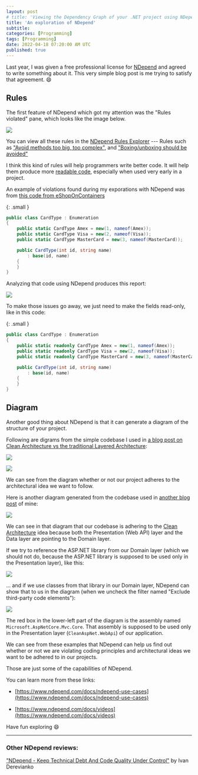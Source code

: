 ```yaml
---
layout: post
# title: 'Viewing the Dependency Graph of your .NET project using NDepend'
title: 'An exploration of NDepend'
subtitle: 
categories: [Programming]
tags: [Programming]
date: 2022-04-18 07:20:00 AM UTC
published: true
---
```


<!-- May 24, 2021  Philippine Time - started -->
<!-- April 18, 2022 3:20 PM Philippine Time - finished-->

Last year, I was given a free professional license for [NDepend](https://www.ndepend.com/) and agreed to write something about it. This very simple blog post is me trying to satisfy that agreement. :smile:

## Rules

The first feature of NDepend which got my attention was the "Rules violated" pane, which looks like the image below.

![](/images/2021/2021-11-07-ndepend-all-issues-pane.png)

You can view all these rules in the [NDepend Rules Explorer](https://www.ndepend.com/default-rules/NDepend-Rules-Explorer.html) --- Rules such as ["Avoid methods too big, too complex"](https://www.ndepend.com/default-rules/NDepend-Rules-Explorer.html?ruleid=ND1003#!), and ["Boxing/unboxing should be avoided"](https://www.ndepend.com/default-rules/NDepend-Rules-Explorer.html?ruleid=ND1314#!)

I think this kind of rules will help programmers write better code. It will help them produce more [readable code](2021/09/01/guidelines-and-resources-on-writing-clean-code), especially when used very early in a project.

An example of violations found during my exporations with NDepend was from [this code from eShopOnContainers](https://docs.microsoft.com/en-us/dotnet/architecture/microservices/microservice-ddd-cqrs-patterns/enumeration-classes-over-enum-types)

{: .small }
``` csharp
public class CardType : Enumeration
{
    public static CardType Amex = new(1, nameof(Amex));
    public static CardType Visa = new(2, nameof(Visa));
    public static CardType MasterCard = new(3, nameof(MasterCard));

    public CardType(int id, string name)
        : base(id, name)
    {
    }
}
```

Analyzing that code using NDepend produces this report:

![](/images/2021/2021-11-07-ndepend-violation-CardType-Enumeration.png)

<!-- 
Fields should not be declared as private
Avoid non-readonly static fields
Avoid static fields with a mutable field type
 -->


To make those issues go away, we just need to make the fields read-only, like in this code:

{: .small }
``` csharp
public class CardType : Enumeration
{
    public static readonly CardType Amex = new(1, nameof(Amex));
    public static readonly CardType Visa = new(2, nameof(Visa));
    public static readonly CardType MasterCard = new(3, nameof(MasterCard));

    public CardType(int id, string name)
        : base(id, name)
    {
    }
}
```

<!-- 
I do not know what the other implications of those changes are.

Also, you might not be able to do those changes in your project. But that is okay. We have to remember that because these tools do not think like us humans do, they sometimes produce false warnings --- warnings or suggested fixes that do not apply in a specific situation in our project --- and we have to learn to be wise when to heed the tool's advice and when not to. Because you know, robots cannot fix all of our problems for us :). They will be a big help to us. For example, with their help, we can have lots of food without spending most of our time producing food. But they cannot fix everything. But that is actually good for us, because that could eliminate our [fear of being ruled by them](https://www.youtube.com/watch?v=z0HsPBKfhoI&ab_channel=TED). That will give us the comfort that they are not going to rule the world anytime soon (even, they are not going to rule the world anytime forever?! Yaeey!)
 -->



## Diagram

Another good thing about NDepend is that it can generate a diagram of the structure of your project.

Following are digrams from the simple codebase I used in [a blog post on Clean Architecture vs the traditional Layered Architecture](/2021/09/12/hello-world-layered-vs-clean-architecture/):

![](/images/2021/2021-11-07-ndepend-clean-architecture-dependency-graph.png)

![](/images/2021/2021-11-07-ndepend-layered-architecture-dependency-graph.png)

We can see from the diagram whether or not our project adheres to the architectural idea we want to follow.


Here is another diagram generated from the codebase used in [another blog post](/2021/05/30/clean-architecture-of-uncle-bob-martin-in-aspnet-mvc-web-api/) of mine:

![](/images/2021/2021-11-07-ndepend-clean-aspnet-dependency-graph.png)

We can see in that diagram that our codebase is adhering to the [Clean Architecture](http://blog.cleancoder.com/uncle-bob/2016/01/04/ALittleArchitecture.html) idea because both the Presentation (Web API) layer and the Data layer are pointing to the Domain layer.

If we try to reference the ASP.NET library from our Domain layer (which we should not do, because the ASP.NET library is supposed to be used only in the Presentation layer), like this: 

![](/images/2021/2021-11-07-ndepend-referencing-aspnet-core-in-domain-layer.png)

... and if we use classes from that library in our Domain layer, NDepend can show that to us in the diagram (when we uncheck the filter named "Exclude third-party code elements"):

![](/images/2021/2021-11-07-ndepend-graph-of-referencing-aspnet-core-in-domain-layer.svg)

The red box in the lower-left part of the diagram is the assembly named `Microsoft.AspNetCore.Mvc.Core`. That assembly is supposed to be used only in the Presentation layer (`CleanAspNet.WebApi`) of our application.

We can see from these examples that NDepend can help us find out whether or not we are violating coding principles and architectural ideas we want to be adhered to in our projects.


Those are just some of the capabilities of NDepend.

You can learn more from these links:

- [https://www.ndepend.com/docs/ndepend-use-cases](https://www.ndepend.com/docs/ndepend-use-cases)

- [https://www.ndepend.com/docs/videos](https://www.ndepend.com/docs/videos)


Have fun exploring :smile:



-----

### Other NDepend reviews:

["NDepend - Keep Technical Debt And Code Quality Under Control"](https://ivanderevianko.com/2020/01/ndepend-keep-technical-debt-and-code-quality-under-control) by Ivan Derevianko


